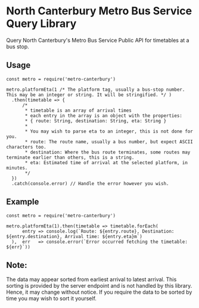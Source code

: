 # North Canterbury Metro Bus Service Query Library

Query North Canterbury's Metro Bus Service Public API for timetables at a bus stop.

## Usage

```
const metro = require('metro-canterbury')

metro.platformEta(1 /* The platform tag, usually a bus-stop number. This may be an integer or string. It will be stringified. */ )
  .then(timetable => {
      /*
       * timetable is an array of arrival times
       * each entry in the array is an object with the properties:
       * { route: String, destination: String, eta: String }
       * 
       * You may wish to parse eta to an integer, this is not done for you.
       * route: The route name, usually a bus number, but expect ASCII characters too.
       * destination: Where the bus route terminates, some routes may terminate earlier than others, this is a string.
       * eta: Estimated time of arrival at the selected platform, in minutes.
       */
  })
  .catch(console.error) // Handle the error however you wish.

```

## Example

```
const metro = require('metro-canterbury')

metro.platformEta(1).then(timetable => timetable.forEach(
      entry => console.log(`Route: ${entry.route}, Destination: ${entry.destination}, Arrival time: ${entry.eta}m`)
  ),  err   => console.error(`Error occurred fetching the timetable: ${err}`))
```

## Note:

The data may appear sorted from earliest arrival to latest arrival. This sorting is provided by the server endpoint and is not handled by this library. Hence, it may change without notice. If you require the data to be sorted by time you may wish to sort it yourself.